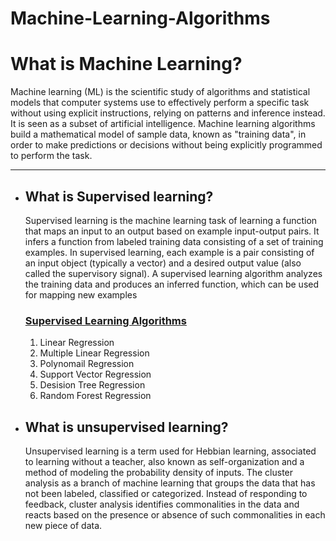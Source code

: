 # Machine-Learning-Algorithms
 <h1>What is Machine Learning?</h1>
 Machine learning (ML) is the scientific study of algorithms and statistical models that computer systems use to effectively perform a 
 specific task without using explicit instructions, relying on patterns and inference instead. It is seen as a subset of artificial 
 intelligence. Machine learning algorithms build a mathematical model of sample data, known as "training data", in order to make 
 predictions or decisions without being explicitly programmed to perform the task.
<hr>
<ul>
<li><h2>What is Supervised learning?</h2></li>
 Supervised learning is the machine learning task of learning a function that maps an input to an output based on example input-output pairs. It infers a function from labeled training data consisting of a set of training examples. In supervised learning, each example is a pair consisting of an input object (typically a vector) and a desired output value (also called the supervisory signal). A supervised learning algorithm analyzes the training data and produces an inferred function, which can be used for mapping new examples
 <h3><u>Supervised Learning Algorithms</u></h3>
 <ol>
  <li>Linear Regression</li>
  <li>Multiple Linear Regression</li>
  <li>Polynomail Regression</li>
  <li>Support Vector Regression</li>
  <li>Desision Tree Regression</li>
  <li>Random Forest Regression</li>
 </ol>
 
<li><h2>What is unsupervised learning?</h2></li>
Unsupervised learning is a term used for Hebbian learning, associated to learning without a teacher, also known as self-organization and a method of modeling the probability density of inputs. The cluster analysis as a branch of machine learning that groups the data that has not been labeled, classified or categorized. Instead of responding to feedback, cluster analysis identifies commonalities in the data and reacts based on the presence or absence of such commonalities in each new piece of data.
</ul>

